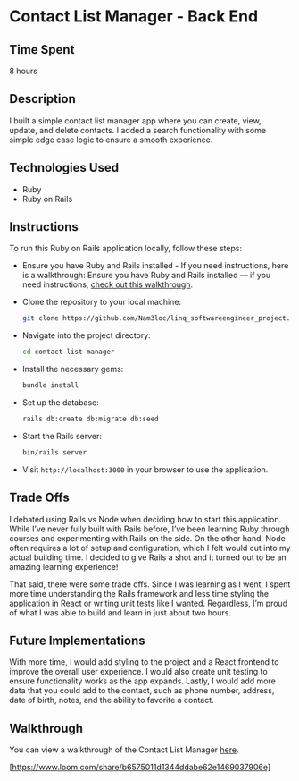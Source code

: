 # Contact List Manager - Back End

## Time Spent

8 hours

## Description

I built a simple contact list manager app where you can create, view, update, and delete contacts. I added a search functionality with some simple edge case logic to ensure a smooth experience.

## Technologies Used

- Ruby  
- Ruby on Rails


## Instructions

To run this Ruby on Rails application locally, follow these steps:

- Ensure you have Ruby and Rails installed - If you need instructions, here is a walkthrough: Ensure you have Ruby and Rails installed — if you need instructions, [check out this walkthrough](https://guides.rubyonrails.org/install_ruby_on_rails.html).

- Clone the repository to your local machine:
  ```bash
  git clone https://github.com/Nam3loc/linq_softwareengineer_project.git
  ```
- Navigate into the project directory:  
  ```bash
  cd contact-list-manager
  ```
- Install the necessary gems:  
  ```bash
  bundle install
  ```
- Set up the database:  
  ```bash
  rails db:create db:migrate db:seed
  ```
- Start the Rails server:  
  ```bash
  bin/rails server
  ```
- Visit `http://localhost:3000` in your browser to use the application.

## Trade Offs

I debated using Rails vs Node when deciding how to start this application. While I’ve never fully built with Rails before, I’ve been learning Ruby through courses and experimenting with Rails on the side. On the other hand, Node often requires a lot of setup and configuration, which I felt would cut into my actual building time. I decided to give Rails a shot and it turned out to be an amazing learning experience!

That said, there were some trade offs. Since I was learning as I went, I spent more time understanding the Rails framework and less time styling the application in React or writing unit tests like I wanted.  Regardless, I’m proud of what I was able to build and learn in just about two hours.

## Future Implementations

With more time, I would add styling to the project and a React frontend to improve the overall user experience. I would also create unit testing to ensure functionality works as the app expands. Lastly, I would add more data that you could add to the contact, such as phone number, address, date of birth, notes, and the ability to favorite a contact. 

## Walkthrough

You can view a walkthrough of the Contact List Manager [here](https://www.loom.com/share/b6575011d1344ddabe62e1469037906e).

[https://www.loom.com/share/b6575011d1344ddabe62e1469037906e]
